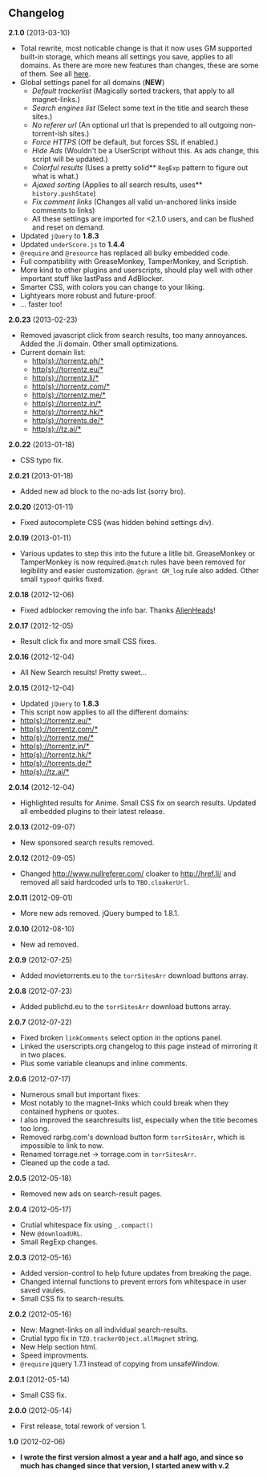Changelog
---------

**2.1.0** (2013-03-10)
* Total rewrite, most noticable change is that it now uses GM supported built-in storage, which means all settings you save, applies to all domains. As there are more new features than changes, these are some of them. See all [here](https://github.com/elundmark/tz-aio-userscript/blob/master/README.md).
* Global settings panel for all domains (__NEW__)
    * _Default trackerlist_ (Magically sorted trackers, that apply to all magnet-links.)
    * _Search engines list_ (Select some text in the title and search these sites.)
    * _No referer url_ (An optional url that is prepended to all outgoing non-torrent-ish sites.)
    * _Force HTTPS_ (Off be default, but forces SSL if enabled.)
    * _Hide Ads_ (Wouldn't be a UserScript without this. As ads change, this script will be updated.)
    * _Colorful results_ (Uses a pretty solid** `RegExp` pattern to figure out what is what.)
    * _Ajaxed sorting_ (Applies to all search results, uses** `history.pushState`)
    * _Fix comment links_ (Changes all valid un-anchored links inside comments to links)
    * All these settings are imported for <2.1.0 users, and can be flushed and reset on demand.
* Updated `jQuery` to __1.8.3__
* Updated `underScore.js` to __1.4.4__
* `@require` and `@resource` has replaced all bulky embedded code.
* Full compatibility with GreaseMonkey, TamperMonkey, and Scriptish.
* More kind to other plugins and userscripts, should play well with other important stuff like lastPass and AdBlocker.
* Smarter CSS, with colors you can change to your liking.
* Lightyears more robust and future-proof.
* ... faster too!

**2.0.23** (2013-02-23)
* Removed javascript click from search results, too many annoyances. Added the .li domain. Other small optimizations.
* Current domain list:
    * [http(s)://torrentz.ph/*](https://torrentz.ph/)
    * [http(s)://torrentz.eu/*](https://torrentz.eu/)
    * [http(s)://torrentz.li/*](https://torrentz.li/)
    * [http(s)://torrentz.com/*](https://torrentz.com/)
    * [http(s)://torrentz.me/*](https://torrentz.me/)
    * [http(s)://torrentz.in/*](https://torrentz.in/)
    * [http(s)://torrentz.hk/*](https://torrentz.hk/)
    * [http(s)://torrents.de/*](https://torrents.de/)
    * [http(s)://tz.ai/*](https://tz.ai/)

**2.0.22** (2013-01-18)
* CSS typo fix.

**2.0.21** (2013-01-18)
* Added new ad block to the no-ads list (sorry bro).

**2.0.20** (2013-01-11)
* Fixed autocomplete CSS (was hidden behind settings div).

**2.0.19** (2013-01-11)
* Various updates to step this into the future a litlle bit. GreaseMonkey or TamperMonkey is now required.`@match` rules have been removed for legibility and easier customization. `@grant GM_log` rule also added. Other small `typeof` quirks fixed.

**2.0.18** (2012-12-06)
* Fixed adblocker removing the info bar. Thanks [AlienHeads](https://github.com/elundmark/tz-aio-userscript/issues/1)!

**2.0.17** (2012-12-05)
* Result click fix and more small CSS fixes.

**2.0.16** (2012-12-04)
* All New Search results! Pretty sweet...

**2.0.15** (2012-12-04)
* Updated `jQuery` to __1.8.3__
* This script now applies to all the different domains:
* [http(s)://torrentz.eu/*](https://torrentz.eu/)
* [http(s)://torrentz.com/*](https://torrentz.com/)
* [http(s)://torrentz.me/*](https://torrentz.me/)
* [http(s)://torrentz.in/*](https://torrentz.in/)
* [http(s)://torrentz.hk/*](https://torrentz.hk/)
* [http(s)://torrents.de/*](https://torrents.de/)
* [http(s)://tz.ai/*](https://tz.ai/)

**2.0.14** (2012-12-04)
* Highlighted results for Anime. Small CSS fix on search results. Updated all embedded plugins to their latest release.

**2.0.13** (2012-09-07)
* New sponsored search results removed.

**2.0.12** (2012-09-05)
* Changed http://www.nullreferer.com/ cloaker to http://href.li/ and removed all said hardcoded urls to `TBO.cloakerUrl`.

**2.0.11** (2012-09-01)
* More new ads removed. jQuery bumped to 1.8.1.

**2.0.10** (2012-08-10)
* New ad removed.

**2.0.9** (2012-07-25)
* Added movietorrents.eu to the `torrSitesArr` download buttons array.

**2.0.8** (2012-07-23)
* Added publichd.eu to the `torrSitesArr` download buttons array.

**2.0.7** (2012-07-22)
* Fixed broken `linkComments` select option in the options panel.
* Linked the userscripts.org changelog to this page instead of mirroring it in two places.
* Plus some variable cleanups and inline comments.

**2.0.6** (2012-07-17)
* Numerous small but important fixes:
* Most notably to the magnet-links which could break when they contained hyphens or quotes.
* I also improved the searchresults list, especially when the title becomes too long.
* Removed rarbg.com's download button form `torrSitesArr`, which is impossible to link to now.
* Renamed torrage.net -> torrage.com in `torrSitesArr`.
* Cleaned up the code a tad.

**2.0.5** (2012-05-18)
* Removed new ads on search-result pages.

**2.0.4** (2012-05-17)
* Crutial whitespace fix using `_.compact()`
* New `@downloadURL`.
* Small RegExp changes.

**2.0.3** (2012-05-16)
* Added version-control to help future updates from breaking the page.
* Changed internal functions to prevent errors fom whitespace in user saved vaules.
* Small CSS fix to search-results.

**2.0.2** (2012-05-16)
* New: Magnet-links on all individual search-results.
* Crutial typo fix in `TZO.trackerObject.allMagnet` string.
* New Help section html.
* Speed improvments.
* `@require` jquery 1.7.1 instead of copying from unsafeWindow.

**2.0.1** (2012-05-14)
* Small CSS fix.

**2.0.0** (2012-05-14)
* First release, total rework of version 1.

**1.0** (2012-02-06)
* __I wrote the first version almost a year and a half ago, and since so much has changed since that version, I started anew with v.2__

